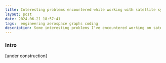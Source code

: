 ```yaml
---
title: Interesting problems encountered while working with satellite systems
layout: post
date: 2024-06-21 18:57:41
tags:  engineering aerospace graphs coding
description: Some interesting problems I've encountered working on satellites and how we solved them
---
```


### Intro

[under construction]